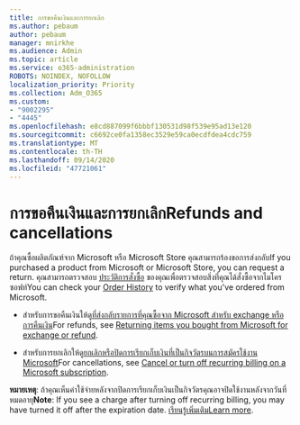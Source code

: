 ```yaml
---
title: การขอคืนเงินและการยกเลิก
ms.author: pebaum
author: pebaum
manager: mnirkhe
ms.audience: Admin
ms.topic: article
ms.service: o365-administration
ROBOTS: NOINDEX, NOFOLLOW
localization_priority: Priority
ms.collection: Adm_O365
ms.custom:
- "9002295"
- "4445"
ms.openlocfilehash: e8cd887099f6bbbf130531d98f539e95ad13e120
ms.sourcegitcommit: c6692ce0fa1358ec3529e59ca0ecdfdea4cdc759
ms.translationtype: MT
ms.contentlocale: th-TH
ms.lasthandoff: 09/14/2020
ms.locfileid: "47721061"
---
```

# <a name="refunds-and-cancellations"></a><span data-ttu-id="5c1f7-102">การขอคืนเงินและการยกเลิก</span><span class="sxs-lookup"><span data-stu-id="5c1f7-102">Refunds and cancellations</span></span>

<span data-ttu-id="5c1f7-103">ถ้าคุณซื้อผลิตภัณฑ์จาก Microsoft หรือ Microsoft Store คุณสามารถร้องขอการส่งกลับ</span><span class="sxs-lookup"><span data-stu-id="5c1f7-103">If you purchased a product from Microsoft or Microsoft Store, you can request a return.</span></span> <span data-ttu-id="5c1f7-104">คุณสามารถตรวจสอบ [ประวัติการสั่งซื้อ](https://account.microsoft.com/billing/orders/) ของคุณเพื่อตรวจสอบสิ่งที่คุณได้สั่งซื้อจากไมโครซอฟท์</span><span class="sxs-lookup"><span data-stu-id="5c1f7-104">You can check your [Order History](https://account.microsoft.com/billing/orders/) to verify what you've ordered from Microsoft.</span></span> 

- <span data-ttu-id="5c1f7-105">สำหรับการขอคืนเงินให้ดู[ที่ส่งกลับรายการที่คุณซื้อจาก Microsoft สำหรับ exchange หรือการคืนเงิน](https://support.microsoft.com/help/10558)</span><span class="sxs-lookup"><span data-stu-id="5c1f7-105">For refunds, see [Returning items you bought from Microsoft for exchange or refund](https://support.microsoft.com/help/10558).</span></span>

- <span data-ttu-id="5c1f7-106">สำหรับการยกเลิกให้ดู[ยกเลิกหรือปิดการเรียกเก็บเงินที่เป็นกิจวัตรบนการสมัครใช้งาน Microsoft](https://support.microsoft.com/help/4027815)</span><span class="sxs-lookup"><span data-stu-id="5c1f7-106">For cancellations, see [Cancel or turn off recurring billing on a Microsoft subscription](https://support.microsoft.com/help/4027815).</span></span>

<span data-ttu-id="5c1f7-107">**หมายเหตุ**: ถ้าคุณเห็นค่าใช้จ่ายหลังจากปิดการเรียกเก็บเงินเป็นกิจวัตรคุณอาจปิดใช้งานหลังจากวันที่หมดอายุ</span><span class="sxs-lookup"><span data-stu-id="5c1f7-107">**Note**: If you see a charge after turning off recurring billing, you may have turned it off after the expiration date.</span></span> <span data-ttu-id="5c1f7-108">[เรียนรู้เพิ่มเติม](https://support.microsoft.com/help/10640)</span><span class="sxs-lookup"><span data-stu-id="5c1f7-108">[Learn more](https://support.microsoft.com/help/10640).</span></span> 